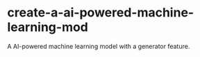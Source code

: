 # create-a-ai-powered-machine-learning-mod
A AI-powered machine learning model with a generator feature.
